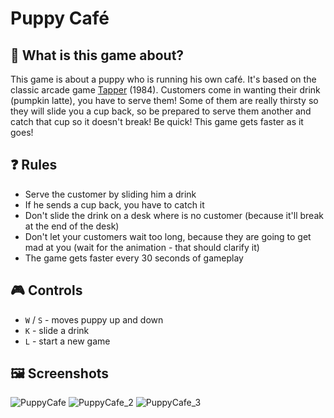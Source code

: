 # Puppy Café

## 🤔 What is this game about?
This game is about a puppy who is running his own café. It's based on the classic arcade game [Tapper](https://en.wikipedia.org/wiki/Tapper_(video_game)) (1984).
Customers come in wanting their drink (pumpkin latte), you have to serve them! Some of them are really thirsty so they will slide you a cup back, so be prepared to serve them another and catch that cup so it doesn't break!
Be quick! This game gets faster as it goes!

## ❓ Rules
- Serve the customer by sliding him a drink
- If he sends a cup back, you have to catch it
- Don't slide the drink on a desk where is no customer (because it'll break at the end of the desk)
- Don't let your customers wait too long, because they are going to get mad at you (wait for the animation - that should clarify it)
- The game gets faster every 30 seconds of gameplay

## 🎮 Controls
- `W` / `S` - moves puppy up and down
- `K` - slide a drink
- `L` - start a new game

## 🖼 Screenshots
![PuppyCafe](https://github.com/user-attachments/assets/ab6cb2d5-9e32-401c-a649-e7bb82d2c179)
![PuppyCafe_2](https://github.com/user-attachments/assets/86a841c5-2777-4f23-b136-9bccc61ac7ce)
![PuppyCafe_3](https://github.com/user-attachments/assets/009c6a17-9f57-44b8-8c12-b2bdb04971db)
